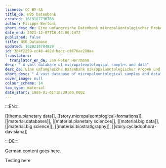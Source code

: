 ```yaml
---
license: CC BY-SA
title_de: NBS Datenbank
created: 1619187736766
author: Filippo Bertoni
short_desc_de: Eine umfangreiche Datenbank mikropaläontologischer Proben und Daten
date_end: 2021-12-07T18:44:00.147Z
published: false
title: NSB Database
updated: 1620218784829
id: 384f2259-ec40-482d-bacc-c0876ae280aa
translators:
  translator_en_de: Jan-Peter Herrmann
desc: " A vast database of micropaleontological samples and data"
desc_de: Eine umfangreiche Datenbank mikropaläontologischer Proben und Daten
short_desc: " A vast database of micropaleontological samples and data"
cover_image: null
colour_scheme: 14
tao_type: material
date_start: 1989-01-01T18:39:00.000Z
---
```


:::EN:::

[[theme.planetary data]], [[story.micropaleontological-formations]], [[material.databases]], [[material.planetary sciences]], [[material.big data]], [[material.big science]], [[material.biostratigraphy]], [[story.cycladophora-davisiana]]

:::DE:::

German content goes here.

Testing here
